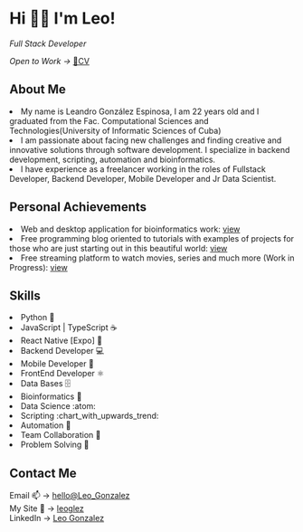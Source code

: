 <h1 align="left">Hi 👋🏻 I'm Leo!</h1>
<p align="left"><i>Full Stack Developer</i></p>
<i width="80px">Open to Work -></i> <a href="https://leoglez.vercel.app/cv.pdf">📄CV</a>
<h2>About Me</h2>
<li>My name is Leandro González Espinosa, I am 22 years old and I graduated from the Fac. Computational Sciences and Technologies(University of Informatic Sciences of Cuba)</li>
<li> I am passionate about facing new challenges and finding creative and innovative solutions through software development. I specialize in backend development, scripting, automation and bioinformatics.</li>
<li>I have experience as a freelancer working in the roles of Fullstack Developer, Backend Developer, Mobile Developer and Jr Data Scientist.</li>
<h2>Personal Achievements</h2>
<li>Web and desktop application for bioinformatics work: <a href="https://github.com/leoGlez01/x-lab-phylogenetics-ui.git">view</a></li>
<li>Free programming blog oriented to tutorials with examples of projects for those who are just starting out in this beautiful world: <a href="https://cyber-coffee.vercel.app/">view</a></li>
<li>Free streaming platform to watch movies, series and much more (Work in Progress): <a href="https://github.com/Moreflix/Client">view</a></li>


<h2>Skills</h2>
<li>Python 🐍</li>
<li>JavaScript | TypeScript ☕</li>
<li>React Native [Expo] 📳</li>
<li>Backend Developer 💻</li>
<li>Mobile Developer 📱</li>
<li>FrontEnd Developer ⚛️</li>
<li>Data Bases 🗄️</li>
<li>Bioinformatics 🧬</li>
<li>Data Science :atom:</li>
<li>Scripting :chart_with_upwards_trend:</li>
<li>Automation 🤖</li>
<li>Team Collaboration 🤝</li>
<li>Problem Solving 🧠</li>

<h2>Contact Me</h2>
Email 📫 -> <a href="mailto:gonzalezdeveloper01@gmail.com">hello@Leo_Gonzalez</a> <br/>
My Site 🔗 -> <a href="https://leoglez.vercel.app/">leoglez</a> <br/>
LinkedIn -> <a href="https://linkedin.com/in/leandro-gonz%C3%A1lez-1a920825b">Leo Gonzalez</a> <br/>
